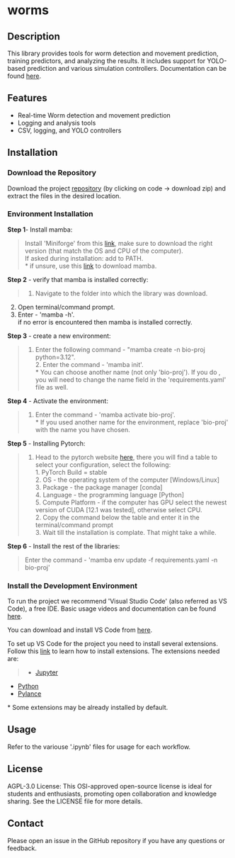 # worms


## Description

This library provides tools for worm detection and movement prediction, training predictors, and analyzing the results. It includes support for YOLO-based prediction and various simulation controllers.
Documentation can be found [here](https://giladfrid009.github.io/Bio-Proj/).

## Features

- Real-time Worm detection and movement prediction
- Logging and analysis tools
- CSV, logging, and YOLO controllers

## Installation

### Download the Repository
Download the project [repository](https://github.com/giladfrid009/Bio-Proj) (by clicking on code -> download zip) and extract the files in the desired location.

### Environment Installation
**Step 1**- Install mamba:
>	Install 'Miniforge' from this [link](https://github.com/conda-forge/miniforge), make sure to download the right version (that match the OS and CPU of the computer).  
    If asked during installation: add to PATH.  
    \* if unsure, use this [link](https://github.com/conda-forge/miniforge/releases/latest/download/Miniforge3-Windows-x86_64.exe) to download mamba.

**Step 2** - verify that mamba is installed correctly:  
>  1. Navigate to the folder into which the library was download.    
2. Open terminal/command prompt.  
3. Enter - 'mamba -h'.  
    if no error is encountered then mamba is installed correctly.

**Step 3** - create a new environment:  
>    1. Enter the following command - "mamba create -n bio-proj python=3.12".    
	2. Enter the command - 'mamba init'.  
	\* You can choose another name (not only 'bio-proj'). If you do , you will need to change the name field in the 'requirements.yaml' file as well.  

**Step 4** - Activate the environment:  
>   1. Enter the command - 'mamba activate bio-proj'.  
	* If you used another name for the environment, replace 'bio-proj' with the name you have chosen.   

**Step 5** - Installing Pytorch:  
>  1. Head to the pytorch website [here](https://pytorch.org/get-started/locally/), there you will find a table to select your configuration, select the following:    
	1. PyTorch Build = stable   
	2. OS - the operating system of the computer \[Windows/Linux\]  
	3. Package - the package manager \[conda\]  
	4. Language - the programming language \[Python\]  
	5. Compute Platform - if the computer has GPU select the newest version of CUDA \[12.1 was tested\], otherwise select CPU.    
	2. Copy the command below the table and enter it in the terminal/command prompt   
	3. Wait till the installation is complate. That might take a while.    

**Step 6** - Install the rest of the libraries:  
>	Enter the command - 'mamba env update -f requirements.yaml -n bio-proj'   


### Install the Development Environment

To run the project we recommend 'Visual Studio Code' (also referred as VS Code), a free IDE. Basic usage videos and documentation can be found [here](https://code.visualstudio.com/docs/getstarted/introvideos).

You can download and install VS Code from [here](https://code.visualstudio.com/download).

To set up VS Code for the project you need to install several extensions. 
Follow this [link](https://code.visualstudio.com/docs/editor/extension-marketplace) to learn how to install extensions. 
The extensions needed are:
> - [Jupyter](https://marketplace.visualstudio.com/items?itemName=ms-toolsai.jupyter)
- [Python](https://marketplace.visualstudio.com/items?itemName=ms-python.python)
- [Pylance](https://marketplace.visualstudio.com/items?itemName=ms-python.vscode-pylance)

\* Some extensions may be already installed by default.




## Usage

Refer to the variouse '\.ipynb' files for usage for each workflow.

## License

AGPL-3.0 License: This OSI-approved open-source license is ideal for students and enthusiasts, promoting open collaboration and knowledge sharing. See the LICENSE file for more details.

## Contact

Please open an issue in the GitHub repository if you have any questions or feedback.
